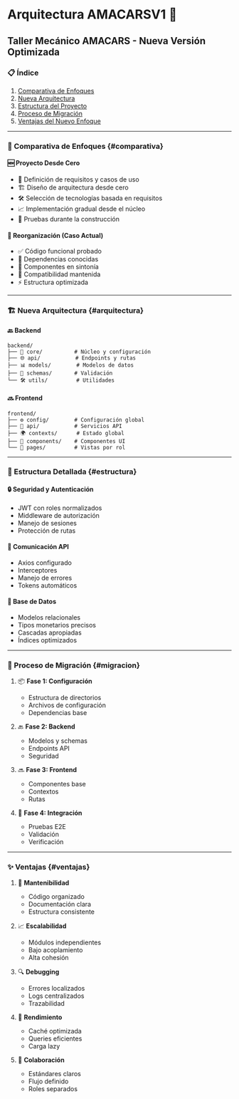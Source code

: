 # Arquitectura AMACARSV1 🚗
## Taller Mecánico AMACARS - Nueva Versión Optimizada

### 📋 Índice
1. [Comparativa de Enfoques](#comparativa)
2. [Nueva Arquitectura](#arquitectura)
3. [Estructura del Proyecto](#estructura)
4. [Proceso de Migración](#migracion)
5. [Ventajas del Nuevo Enfoque](#ventajas)

---

### 🔄 Comparativa de Enfoques {#comparativa}

#### 🆕 Proyecto Desde Cero
- 📝 Definición de requisitos y casos de uso
- 🏗️ Diseño de arquitectura desde cero
- 🛠️ Selección de tecnologías basada en requisitos
- 📈 Implementación gradual desde el núcleo
- 🧪 Pruebas durante la construcción

#### 🔄 Reorganización (Caso Actual)
- ✅ Código funcional probado
- 🔗 Dependencias conocidas
- 🤝 Componentes en sintonía
- 🔄 Compatibilidad mantenida
- ⚡ Estructura optimizada

---

### 🏗️ Nueva Arquitectura {#arquitectura}

#### 🔙 Backend
```
backend/
├── 🔧 core/          # Núcleo y configuración
├── 🌐 api/           # Endpoints y rutas
├── 📊 models/        # Modelos de datos
├── 📝 schemas/       # Validación
└── 🛠️ utils/         # Utilidades
```

#### 🔜 Frontend
```
frontend/
├── ⚙️ config/        # Configuración global
├── 🔌 api/           # Servicios API
├── 🌍 contexts/      # Estado global
├── 🧩 components/    # Componentes UI
└── 📱 pages/         # Vistas por rol
```

---

### 📂 Estructura Detallada {#estructura}

#### 🔒 Seguridad y Autenticación
- JWT con roles normalizados
- Middleware de autorización
- Manejo de sesiones
- Protección de rutas

#### 📡 Comunicación API
- Axios configurado
- Interceptores
- Manejo de errores
- Tokens automáticos

#### 💾 Base de Datos
- Modelos relacionales
- Tipos monetarios precisos
- Cascadas apropiadas
- Índices optimizados

---

### 🔄 Proceso de Migración {#migracion}

1. 📦 **Fase 1: Configuración**
   - Estructura de directorios
   - Archivos de configuración
   - Dependencias base

2. 🔙 **Fase 2: Backend**
   - Modelos y schemas
   - Endpoints API
   - Seguridad

3. 🔜 **Fase 3: Frontend**
   - Componentes base
   - Contextos
   - Rutas

4. 🔗 **Fase 4: Integración**
   - Pruebas E2E
   - Validación
   - Verificación

---

### ✨ Ventajas {#ventajas}

1. 🎯 **Mantenibilidad**
   - Código organizado
   - Documentación clara
   - Estructura consistente

2. 📈 **Escalabilidad**
   - Módulos independientes
   - Bajo acoplamiento
   - Alta cohesión

3. 🔍 **Debugging**
   - Errores localizados
   - Logs centralizados
   - Trazabilidad

4. 🚀 **Rendimiento**
   - Caché optimizada
   - Queries eficientes
   - Carga lazy

5. 👥 **Colaboración**
   - Estándares claros
   - Flujo definido
   - Roles separados 